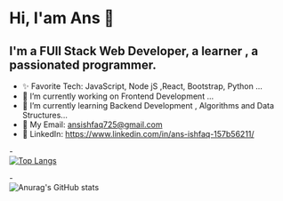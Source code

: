 # Hi, I'am Ans  👋
## I'm a FUll Stack Web Developer, a learner , a passionated programmer. 

- ✨ Favorite Tech: JavaScript, Node jS ,React, Bootstrap, Python ...
- 🔭 I’m currently working on Frontend Development ...
- 🌱 I’m currently learning Backend Development , Algorithms and Data Structures...
- 📧 My Email: ansishfaq725@gmail.com
- 💼 LinkedIn: https://www.linkedin.com/in/ans-ishfaq-157b56211/

-<br>
  [![Top Langs](https://github-readme-stats.vercel.app/api/top-langs/?username=Ans-Ishfaq&hide=typescript,GLSl,Rust)](https://github.com/Ans-Ishfaq/github-readme-stats)


  
-<br>
  ![Anurag's GitHub stats](https://github-readme-stats.vercel.app/api?username=Ans-Ishfaq&show_icons=true&theme=tokyonight)



  
  



